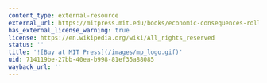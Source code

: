 ```yaml
---
content_type: external-resource
external_url: https://mitpress.mit.edu/books/economic-consequences-rolling-back-welfare-state
has_external_license_warning: true
license: https://en.wikipedia.org/wiki/All_rights_reserved
status: ''
title: '![Buy at MIT Press](/images/mp_logo.gif)'
uid: 714119be-27bb-40ea-b998-81ef35a88085
wayback_url: ''
---
```

